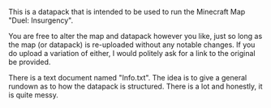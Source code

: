 This is a datapack that is intended to be used to run the Minecraft Map "Duel: Insurgency". 

You are free to alter the map and datapack however you like, just so long as the map (or datapack) is re-uploaded without any notable changes. 
If you do upload a variation of either, I would politely ask for a link to the original be provided.

There is a text document named "Info.txt". The idea is to give a general rundown as to how the datapack is structured.
There is a lot and honestly, it is quite messy.
